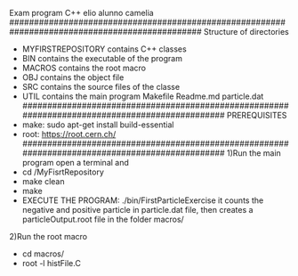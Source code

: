 Exam program C++ elio alunno camelia
###############################################################################################
Structure of directories

- MYFIRSTREPOSITORY contains C++ classes
- BIN contains the executable of the program
- MACROS	contains the root macro
- OBJ contains the object file
- SRC contains the source files of the classe
- UTIL contains the main program
Makefile
Readme.md
particle.dat
###############################################################################################
PREREQUISITES
- make: sudo apt-get install build-essential
- root: https://root.cern.ch/
###############################################################################################
1)Run the main program
open a terminal and 
- cd /MyFisrtRepository
- make clean
- make
- EXECUTE THE PROGRAM: ./bin/FirstParticleExercise
it counts the negative and positive particle in particle.dat file, then creates a particleOutput.root file in the folder macros/

2)Run the root macro
- cd macros/
- root -l histFile.C











